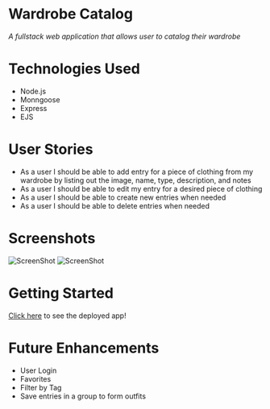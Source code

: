 # Wardrobe Catalog
*A fullstack web application that allows user to catalog their wardrobe*

# Technologies Used
* Node.js
* Monngoose
* Express
* EJS

# User Stories
* As a user I should be able to add entry for a piece of clothing from my wardrobe by listing out the image, name, type, description, and notes
* As a user I should be able to edit my entry for a desired piece of clothing
* As a user I should be able to create new entries when needed
* As a user I should be able to delete entries when needed


# Screenshots
![ScreenShot](/Images/ScreenWModal.png)
![ScreenShot](/Images/HomeScreen.png)


# Getting Started
[Click here](www.google.com) to see the deployed app!

# Future Enhancements
* User Login
* Favorites
* Filter by Tag
* Save entries in a group to form outfits